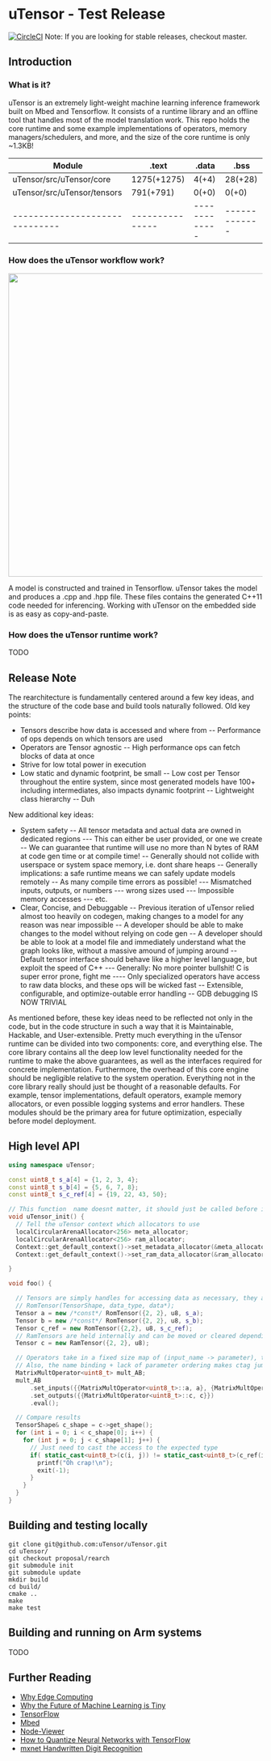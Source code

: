 # uTensor - Test Release
[![CircleCI](https://circleci.com/gh/uTensor/uTensor.svg?style=svg)](https://circleci.com/gh/uTensor/uTensor)
Note: If you are looking for stable releases, checkout master.

## Introduction

### What is it?
uTensor is an extremely light-weight machine learning inference framework built on Mbed and Tensorflow. It consists of a runtime library and an offline tool that handles most of the model translation work. This repo holds the core runtime and some example implementations of operators, memory managers/schedulers, and more, and the size of the core runtime is only ~1.3KB!

| Module                       |         .text |       .data |        .bss |
|------------------------------|---------------|-------------|-------------|
| uTensor/src/uTensor/core     |   1275(+1275) |       4(+4) |     28(+28) |
| uTensor/src/uTensor/tensors  |     791(+791) |       0(+0) |       0(+0) |
|------------------------------|---------------|-------------|-------------|


### How does the uTensor workflow work?
<div><img src=docs/img/uTensorFlow.jpg width=600 align=center/></div>

A model is constructed and trained in Tensorflow. uTensor takes the model and produces a .cpp and .hpp file. These files contains the generated C++11 code needed for inferencing. Working with uTensor on the embedded side is as easy as copy-and-paste.

### How does the uTensor runtime work?
TODO


## Release Note
The rearchitecture is fundamentally centered around a few key ideas, and the structure of the code base and build tools naturally followed.
Old key points:
- Tensors describe how data is accessed and where from
-- Performance of ops depends on which tensors are used
- Operators are Tensor agnostic
-- High performance ops can fetch blocks of data at once
- Strive for low total power in execution
- Low static and dynamic footprint, be small
-- Low cost per Tensor throughout the entire system, since most generated models have 100+ including intermediates, also impacts dynamic footprint
-- Lightweight class hierarchy
-- Duh

New additional key ideas:
- System safety
-- All tensor metadata and actual data are owned in dedicated regions
--- This can either be user provided, or one we create
-- We can guarantee that runtime will use no more than N bytes of RAM at code gen time or at compile time!
-- Generally should not collide with userspace or system space memory, i.e. dont share heaps
-- Generally implications: a safe runtime means we can safely update models remotely
-- As many compile time errors as possible!
--- Mismatched inputs, outputs, or numbers
--- wrong sizes used
--- Impossible memory accesses
--- etc.
- Clear, Concise, and Debuggable
-- Previous iteration of uTensor relied almost too heavily on codegen, making changes to a model for any reason was near impossible
-- A developer should be able to make changes to the model without relying on code gen
-- A developer should be able to look at a model file and immediately understand what the graph looks like, without a massive amound of jumping around
-- Default tensor interface should behave like a higher level language, but exploit the speed of C++
--- Generally: No more pointer bullshit! C is super error prone, fight me
---- Only specialized operators have access to raw data blocks, and these ops will be wicked fast
-- Extensible, configurable, and optimize-outable error handling
-- GDB debugging IS NOW TRIVIAL

As mentioned before, these key ideas need to be reflected not only in the code, but in the code structure in such a way that it is Maintainable, Hackable, and User-extensible. Pretty much everything in the uTensor runtime can be divided into two components: core, and everything else. The core library contains all the deep low level functionality needed for the runtime to make the above guarantees, as well as the interfaces required for concrete implementation. Furthermore, the overhead of this core engine should be negligible relative to the system operation. Everything not in the core library really should just be thought of a reasonable defaults. For example, tensor implementations, default operators, example memory allocators, or even possible logging systems and error handlers. These modules should be the primary area for future optimization, especially before model deployment.

## High level API

```c++
using namespace uTensor;

const uint8_t s_a[4] = {1, 2, 3, 4};
const uint8_t s_b[4] = {5, 6, 7, 8};
const uint8_t s_c_ref[4] = {19, 22, 43, 50};

// This function  name doesnt matter, it should just be called before instantiating a model
void uTensor_init() {
  // Tell the uTensor context which allocators to use
  localCircularArenaAllocator<256> meta_allocator;
  localCircularArenaAllocator<256> ram_allocator;
  Context::get_default_context()->set_metadata_allocator(&meta_allocator);
  Context::get_default_context()->set_ram_data_allocator(&ram_allocator);

}

void foo() {

  // Tensors are simply handles for accessing data as necessary, they are no larger than a pointer
  // RomTensor(TensorShape, data_type, data*);
  Tensor a = new /*const*/ RomTensor({2, 2}, u8, s_a);
  Tensor b = new /*const*/ RomTensor({2, 2}, u8, s_b);
  Tensor c_ref = new RomTensor({2,2}, u8, s_c_ref);
  // RamTensors are held internally and can be moved or cleared depending on the memory schedule (optional)
  Tensor c = new RamTensor({2, 2}, u8);

  // Operators take in a fixed size map of (input_name -> parameter), this gives compile time errors on input mismatching
  // Also, the name binding + lack of parameter ordering makes ctag jumping and GDB sessions significantly more intuitive
  MatrixMultOperator<uint8_t> mult_AB;
  mult_AB
      .set_inputs({{MatrixMultOperator<uint8_t>::a, a}, {MatrixMultOperator<uint8_t>::b, b}})
      .set_outputs({{MatrixMultOperator<uint8_t>::c, c}})
      .eval();

  // Compare results
  TensorShape& c_shape = c->get_shape();
  for (int i = 0; i < c_shape[0]; i++) {
    for (int j = 0; j < c_shape[1]; j++) {
      // Just need to cast the access to the expected type
      if( static_cast<uint8_t>(c(i, j)) != static_cast<uint8_t>(c_ref(i, j)) ) {
        printf("Oh crap!\n");
        exit(-1);
      }
    }
  }
}
```

## Building and testing locally

```
git clone git@github.com:uTensor/uTensor.git
cd uTensor/
git checkout proposal/rearch
git submodule init
git submodule update
mkdir build
cd build/
cmake ..
make
make test
```


## Building and running on Arm systems
TODO


## Further Reading
- [Why Edge Computing](https://towardsdatascience.com/why-machine-learning-on-the-edge-92fac32105e6)
- [Why the Future of Machine Learning is Tiny](https://petewarden.com/2018/06/11/why-the-future-of-machine-learning-is-tiny/)
- [TensorFlow](https://www.tensorflow.org)
- [Mbed](https://developer.mbed.org)
- [Node-Viewer](https://github.com/neil-tan/tf-node-viewer/)
- [How to Quantize Neural Networks with TensorFlow](https://petewarden.com/2016/05/03/how-to-quantize-neural-networks-with-tensorflow/)
- [mxnet Handwritten Digit Recognition](https://mxnet.incubator.apache.org/tutorials/python/mnist.html)
